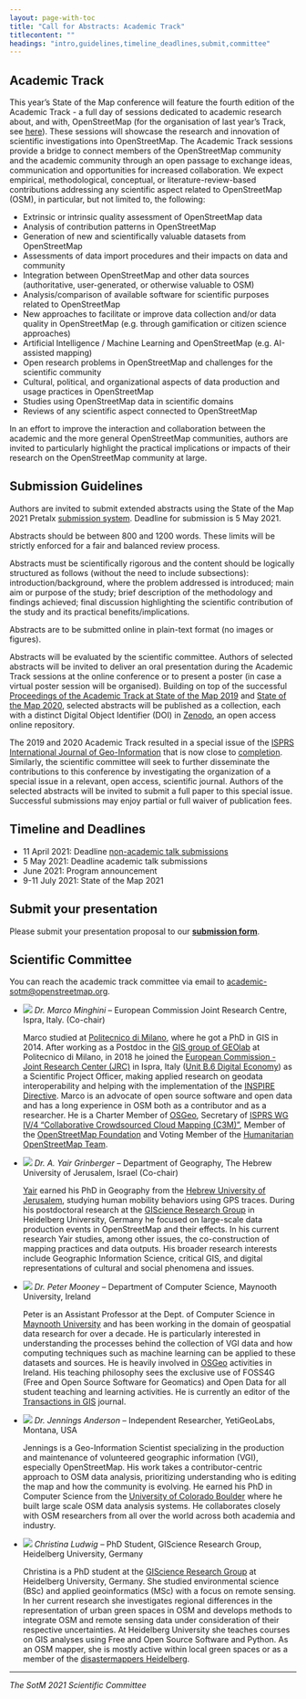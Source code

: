 ```yaml
---
layout: page-with-toc
title: "Call for Abstracts: Academic Track"
titlecontent: ""
headings: "intro,guidelines,timeline_deadlines,submit,committee"
---
```


<h2 id="intro">Academic Track</h2>

This year’s State of the Map conference will feature the fourth edition of the Academic Track - a full day of sessions dedicated to academic research about, and with, OpenStreetMap (for the organisation of last year’s Track, see [here](https://2020.stateofthemap.org/cfp/academic)). These sessions will showcase the research and innovation of scientific investigations into OpenStreetMap. The Academic Track sessions provide a bridge to connect members of the OpenStreetMap community and the academic community through an open passage to exchange ideas, communication and opportunities for increased collaboration. We expect empirical, methodological, conceptual, or literature-review-based contributions addressing any scientific aspect related to OpenStreetMap (OSM), in particular, but not limited to, the following:

  * Extrinsic or intrinsic quality assessment of OpenStreetMap data
  * Analysis of contribution patterns in OpenStreetMap
  * Generation of new and scientifically valuable datasets from OpenStreetMap
  * Assessments of data import procedures and their impacts on data and community
  * Integration between OpenStreetMap and other data sources (authoritative, user-generated, or otherwise valuable to OSM)
  * Analysis/comparison of available software for scientific purposes related to OpenStreetMap
  * New approaches to facilitate or improve data collection and/or data quality in OpenStreetMap (e.g. through gamification or citizen science approaches)
  * Artificial Intelligence / Machine Learning and OpenStreetMap (e.g. AI-assisted mapping)
  * Open research problems in OpenStreetMap and challenges for the scientific community
  * Cultural, political, and organizational aspects of data production and usage practices in OpenStreetMap
  * Studies using OpenStreetMap data in scientific domains
  * Reviews of any scientific aspect connected to OpenStreetMap

  In an effort to improve the interaction and collaboration between the academic and the more general OpenStreetMap communities, authors are invited to particularly highlight the practical implications or impacts of their research on the OpenStreetMap community at large.


<h2 id="guidelines">Submission Guidelines</h2>

Authors are invited to submit extended abstracts using the State of the Map 2021 Pretalx [submission system](https://pretalx.com/sotm2021-academic/cfp). Deadline for submission is 5 May 2021.

Abstracts should be between 800 and 1200 words. These limits will be strictly enforced for a fair and balanced review process.

Abstracts must be scientifically rigorous and the content should be logically structured as follows (without the need to include subsections): introduction/background, where the problem addressed is introduced; main aim or purpose of the study; brief description of the methodology and findings achieved; final discussion highlighting the scientific contribution of the study and its practical benefits/implications.

Abstracts are to be submitted online in plain-text format (no images or figures).

Abstracts will be evaluated by the scientific committee. Authors of selected abstracts will be invited to deliver an oral presentation during the Academic Track sessions at the online conference or to present a poster (in case a virtual poster session will be organised). Building on top of the successful [Proceedings of the Academic Track at State of the Map 2019](https://zenodo.org/record/3405431#.XiXKJ3VKgQ8) and [State of the Map 2020](https://zenodo.org/record/3928675#.YFix5ud7lPY), selected abstracts will be published as a collection, each with a distinct Digital Object Identifier (DOI) in [Zenodo](https://zenodo.org/), an open access online repository.

The 2019 and 2020 Academic Track resulted in a special issue of the [ISPRS International Journal of Geo-Information](https://www.mdpi.com/journal/ijgi) that is now close to [completion](https://www.mdpi.com/journal/ijgi/special_issues/OpenStreetMap). Similarly, the scientific committee will seek to further disseminate the contributions to this conference by investigating the organization of a special issue in a relevant, open access, scientific journal. Authors of the selected abstracts will be invited to submit a full paper to this special issue. Successful submissions may enjoy partial or full waiver of publication fees.


<h2 id="timeline_deadlines">Timeline and Deadlines</h2>

* 11 April 2021: Deadline [non-academic talk submissions]({{site.baseurl}}/calls/general)<br>
* 5 May 2021: Deadline academic talk submissions<br>
* June 2021: Program announcement<br>
* 9-11 July 2021: State of the Map 2021


<h2 id="submit">Submit your presentation</h2>

Please submit your presentation proposal to our **[submission form](https://pretalx.com/sotm2021-academic/cfp)**.


<h2 id="committee">Scientific Committee</h2>

You can reach the academic track committee via email to <a href="mailto:academic-sotm@openstreetmap.org">academic-sotm@openstreetmap.org</a>.

* <img class="bio-pic" src="../../img/bios/Marco.jpg">
  <em>Dr. Marco Minghini</em> &ndash;
  European Commission Joint Research Centre, Ispra, Italy. (Co-chair)

  Marco studied at [Politecnico di Milano](https://www.polimi.it/en/), where he got a PhD in GIS in 2014. After working as a Postdoc in the [GIS group of GEOlab](https://www.gisgeolab.polimi.it/) at Politecnico di Milano, in 2018 he joined the [European Commission - Joint Research Center (JRC)](https://ec.europa.eu/jrc/en) in Ispra, Italy ([Unit B.6 Digital Economy](https://ec.europa.eu/jrc/en/research-topic/digital-economy)) as a Scientific Project Officer, making applied research on geodata interoperability and helping with the implementation of the [INSPIRE Directive](https://inspire.ec.europa.eu/). Marco is an advocate of open source software and open data and has a long experience in OSM both as a contributor and as a researcher. He is a Charter Member of [OSGeo](https://www.osgeo.org/), Secretary of [ISPRS WG IV/4 “Collaborative Crowdsourced Cloud Mapping (C3M)”](http://www2.isprs.org/commissions/comm4/wg4.html), Member of the [OpenStreetMap Foundation](https://wiki.osmfoundation.org/wiki/Main_Page) and Voting Member of the [Humanitarian OpenStreetMap Team](https://www.hotosm.org/).

* <img class="bio-pic" src="../../img/bios/Yair.jpg">
  <em>Dr. A. Yair Grinberger</em> &ndash;
  Department of Geography, The Hebrew University of Jerusalem, Israel (Co-chair)

  [Yair](https://en.geography.huji.ac.il/people/yair-grinberger) earned his PhD in Geography from the [Hebrew University of Jerusalem](https://new.huji.ac.il/en), studying human mobility behaviors using GPS traces. During his postdoctoral research at the [GIScience Research Group](http://giscience.uni-hd.de/) in Heidelberg University, Germany he focused on large-scale data production events in OpenStreetMap and their effects. In his current research Yair studies, among other issues, the co-construction of mapping practices and data outputs. His broader research interests include Geographic Information Science, critical GIS, and digital representations of cultural and social phenomena and issues.

* <img class="bio-pic" src="../../img/bios/Peter.jpg">
  <em>Dr. Peter Mooney</em> &ndash;
  Department of Computer Science, Maynooth University, Ireland

  Peter is an Assistant Professor at the Dept. of Computer Science in [Maynooth University](https://www.maynoothuniversity.ie/) and has been working in the domain of geospatial data research for over a decade. He is particularly interested in understanding the processes behind the collection of VGI data and how computing techniques such as machine learning can be applied to these datasets and sources. He is heavily involved in [OSGeo](https://www.osgeo.org/) activities in Ireland. His teaching philosophy sees the exclusive use of FOSS4G (Free and Open Source Software for Geomatics) and Open Data for all student teaching and learning activities. He is currently an editor of the [Transactions in GIS](https://onlinelibrary.wiley.com/journal/14679671) journal.

* <img class="bio-pic" src="../../img/bios/Jennings.jpg">
  <em>Dr. Jennings Anderson</em> &ndash;
  Independent Researcher, YetiGeoLabs, Montana, USA

  Jennings is a Geo-Information Scientist specializing in the production and maintenance of volunteered geographic information (VGI), especially OpenStreetMap. His work takes a contributor-centric approach to OSM data analysis, prioritizing understanding who is editing the map and how the community is evolving. He earned his PhD in Computer Science from the [University of Colorado Boulder](https://www.colorado.edu/) where he built large scale OSM data analysis systems. He collaborates closely with OSM researchers from all over the world across both academia and industry.

* <img class="bio-pic" src="../../img/bios/Christina.jpg">
  <em>Christina Ludwig</em> &ndash;
  PhD Student, GIScience Research Group, Heidelberg University, Germany

  Christina is a PhD student at the [GIScience Research Group](https://www.geog.uni-heidelberg.de/gis/index_en.html) at Heidelberg University, Germany. She studied environmental science (BSc) and applied geoinformatics (MSc) with a focus on remote sensing. In her current research she investigates regional differences in the representation of urban green spaces in OSM and develops methods to integrate OSM and remote sensing data under consideration of their respective uncertainties. At Heidelberg University she teaches courses on GIS analyses using Free and Open Source Software and Python. As an OSM mapper, she is mostly active within local green spaces or as a member of the [disastermappers Heidelberg](https://disastermappers.wordpress.com/).

<hr>

_The SotM 2021 Scientific Committee_
